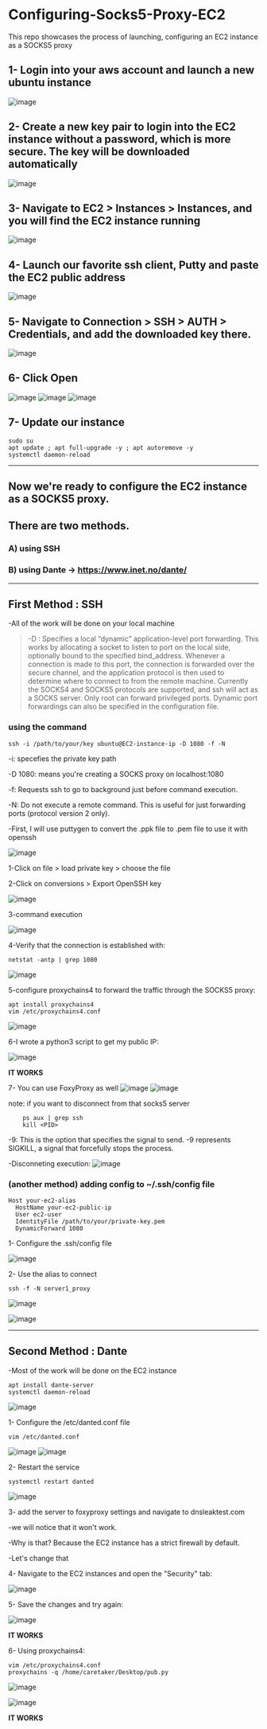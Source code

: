 # Configuring-Socks5-Proxy-EC2
This repo showcases the process of launching, configuring an EC2 instance as a SOCKS5 proxy

## 1- Login into your aws account and launch a new ubuntu instance

![image](https://github.com/user-attachments/assets/35d6edd2-f85d-42c2-bca2-2b96df173552)

## 2- Create a new key pair to login into the EC2 instance without a password, which is more secure. The key will be downloaded automatically

![image](https://github.com/user-attachments/assets/5c9dca43-2b07-45cd-9d04-610cc424c204)

## 3- Navigate to EC2 > Instances > Instances, and you will find the EC2 instance running

![image](https://github.com/user-attachments/assets/b657bad8-bf1d-4fa2-9b90-842c559087f5)

## 4- Launch our favorite ssh client, Putty and paste the EC2 public address

![image](https://github.com/user-attachments/assets/ab8b78fd-4aa9-4cfa-bd47-81f7b3116dce)

## 5- Navigate to Connection > SSH > AUTH > Credentials, and add the downloaded key there.

![image](https://github.com/user-attachments/assets/822cac77-51be-4b7c-8e6a-1afed1fdc44b)

## 6- Click Open

![image](https://github.com/user-attachments/assets/34835221-348a-46a4-a47e-a46050c433d4)
![image](https://github.com/user-attachments/assets/00853355-9e09-4eb2-bcc8-7c39e8d36422)
![image](https://github.com/user-attachments/assets/5354caef-3b99-4199-a872-ed15293daab2)

## 7- Update our instance

    sudo su
    apt update ; apt full-upgrade -y ; apt autoremove -y
    systemctl daemon-reload

-----------------------------------------------------------------------------------------

## Now we're ready to configure the EC2 instance as a SOCKS5 proxy.
## There are two methods.

### A) using SSH
### B) using Dante -> https://www.inet.no/dante/

------------------------------------------------------------------------------------------

## First Method : SSH

-All of the work will be done on your local machine
> -D : Specifies a local “dynamic” application-level port
               forwarding.  This works by allocating a socket to listen
               to port on the local side, optionally bound to the
               specified bind_address.  Whenever a connection is made to
               this port, the connection is forwarded over the secure
               channel, and the application protocol is then used to
               determine where to connect to from the remote machine.
               Currently the SOCKS4 and SOCKS5 protocols are supported,
               and ssh will act as a SOCKS server.  Only root can forward
               privileged ports.  Dynamic port forwardings can also be
               specified in the configuration file.

### using the command 
    ssh -i /path/to/your/key ubuntu@EC2-instance-ip -D 1080 -f -N
-i: specefies the private key path

-D 1080: means you're creating a SOCKS proxy on localhost:1080

-f: Requests ssh to go to background just before command execution.

-N: Do not execute a remote command. This is useful for just forwarding ports (protocol version 2 only).


-First, I will use puttygen to convert the .ppk file to .pem file to use it with openssh

![image](https://github.com/user-attachments/assets/b63df90e-df78-4695-b7ea-edf0f4a4b3bb)

1-Click on file > load private key > choose the file

2-Click on conversions > Export OpenSSH key

![image](https://github.com/user-attachments/assets/2400cded-6e3a-43a6-96c7-9f80a4dcb39b)

3-command execution

![image](https://github.com/user-attachments/assets/4601152e-1be6-4828-ade7-15533fdc2aee)

4-Verify that the connection is established with:
        
    netstat -antp | grep 1080

![image](https://github.com/user-attachments/assets/c11fb914-f11e-480c-b972-88a14641e1e6)

5-configure proxychains4 to forward the traffic through the SOCKS5 proxy:

    apt install proxychains4
    vim /etc/proxychains4.conf
    
![image](https://github.com/user-attachments/assets/b204a9ae-d595-4290-a280-d8b1453204d6)

6-I wrote a python3 script to get my public IP:

![image](https://github.com/user-attachments/assets/e4a19b60-9047-4b4a-8ded-b57c9e6ecbd2)

**IT WORKS**

7- You can use FoxyProxy as well
![image](https://github.com/user-attachments/assets/66e26d1e-bb9d-46f5-ac0b-c6f840be4991)
![image](https://github.com/user-attachments/assets/5769a109-71a5-48f5-9fb1-c494985ad137)


note: if you want to disconnect from that socks5 server

        ps aux | grep ssh
        kill <PID>
-9: This is the option that specifies the signal to send. -9 represents SIGKILL, a signal that forcefully stops the process.

-Disconneting execution:
![image](https://github.com/user-attachments/assets/30b04eb5-a6d3-4e96-9ca5-a344cda13da7)


### (another method) adding config to ~/.ssh/config file

    Host your-ec2-alias
      HostName your-ec2-public-ip
      User ec2-user
      IdentityFile /path/to/your/private-key.pem
      DynamicForward 1080
     
1- Configure the .ssh/config file

![image](https://github.com/user-attachments/assets/7a117bec-7151-413b-a4f6-bc3aab8f22f6)

2- Use the alias to connect

    ssh -f -N server1_proxy
    
![image](https://github.com/user-attachments/assets/a5df076c-fe37-47ba-b16b-240d3580305f)

![image](https://github.com/user-attachments/assets/a295d3e1-bba3-49d3-bdb7-16ddfc12f973)


------------------------------------------------------------------------------------------

## Second Method : Dante

-Most of the work will be done on the EC2 instance

    apt install dante-server
    systemctl daemon-reload

![image](https://github.com/user-attachments/assets/6ba78412-eda9-4a34-9e97-cb307bd133a2)

1- Configure the /etc/danted.conf file

    vim /etc/danted.conf

![image](https://github.com/user-attachments/assets/b1691b05-6ae2-400c-bf07-8f31d65752e5)
![image](https://github.com/user-attachments/assets/f854e3e8-6698-4010-ad1f-bcf135a598ed)

2- Restart the service

    systemctl restart danted
    
![image](https://github.com/user-attachments/assets/3d27455f-cf46-4d3b-823c-927c55033de1)


3- add the server to foxyproxy settings and navigate to dnsleaktest.com

-we will notice that it won't work.

-Why is that? Because the EC2 instance has a strict firewall by default.

-Let's change that

4- Navigate to the EC2 instances and open the "Security" tab:

![image](https://github.com/user-attachments/assets/1a693e4c-f083-467e-8dcd-600f973b50da)

5- Save the changes and try again:

![image](https://github.com/user-attachments/assets/b94d4e12-a2d6-46d6-b148-2125e0160e7d)

**IT WORKS**

6- Using proxychains4:

    vim /etc/proxychains4.conf
    proxychains -q /home/caretaker/Desktop/pub.py

![image](https://github.com/user-attachments/assets/0e5d397a-9568-4cff-b275-02402ece2332)

![image](https://github.com/user-attachments/assets/68fa9a1b-3ccc-4c82-9c70-b52ecd8706d4)

**IT WORKS**
